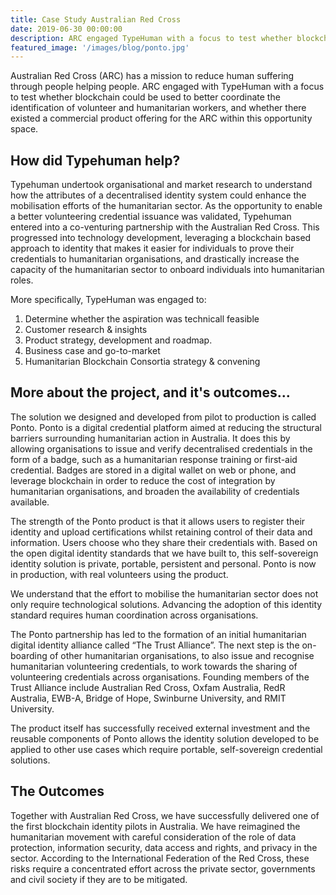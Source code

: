 ```yaml
---
title: Case Study Australian Red Cross
date: 2019-06-30 00:00:00
description: ARC engaged TypeHuman with a focus to test whether blockchain could be used to better coordinate the identification of volunteer and humanitarian workers, and whether there existed a commercial product offering for the ARC within this opportunity space.
featured_image: '/images/blog/ponto.jpg'
---
```


Australian Red Cross (ARC) has a mission to reduce human suffering through people helping people. ARC engaged with TypeHuman with a focus to test whether blockchain could be used to better coordinate the identification of volunteer and humanitarian workers, and whether there existed a commercial product offering for the ARC within this opportunity space.


## How did Typehuman help?

Typehuman undertook organisational and market research to understand how the attributes of a decentralised identity system could enhance the mobilisation efforts of the humanitarian sector. As the opportunity to enable a better volunteering credential issuance was validated, Typehuman entered into a co-venturing partnership with the Australian Red Cross. This progressed into technology development, leveraging a blockchain based approach to identity that makes it easier for individuals to prove their credentials to humanitarian organisations, and drastically increase the capacity of the humanitarian sector to onboard individuals into humanitarian roles.

More specifically, TypeHuman was engaged to:
1. Determine whether the aspiration was technicall feasible
2. Customer research & insights
3. Product strategy, development and roadmap.
4. Business case and go-to-market
5. Humanitarian Blockchain Consortia strategy & convening



## More about the project, and it's outcomes...

The solution we designed and developed from pilot to production is called Ponto. Ponto is a digital credential platform aimed at reducing the structural barriers surrounding humanitarian action in Australia. It does this by allowing organisations to issue and verify decentralised credentials in the form of a badge, such as a humanitarian response training or first-aid credential. Badges are stored in a digital wallet on web or phone, and leverage blockchain in order to reduce the cost of integration by humanitarian organisations, and broaden the availability of credentials available.

The strength of the Ponto product is that it allows users to register their identity and upload certifications whilst retaining control of their data and information. Users choose who they share their credentials with. Based on the open digital identity standards that we have built to, this self-sovereign identity solution is private, portable, persistent and personal. Ponto is now in production, with real volunteers using the product.

We understand that the effort to mobilise the humanitarian sector does not only require technological solutions. Advancing the adoption of this identity standard requires human coordination across organisations.

The Ponto partnership has led to the formation of an initial humanitarian digital identity alliance called “The Trust Alliance”. The next step is the on-boarding of other humanitarian organisations, to also issue and recognise humanitarian volunteering credentials, to work towards the sharing of volunteering credentials across organisations. Founding members of the Trust Alliance include Australian Red Cross, Oxfam Australia, RedR Australia, EWB-A, Bridge of Hope, Swinburne University, and RMIT University.

The product itself has successfully received external investment and the reusable components of Ponto allows the identity solution developed to be applied to other use cases which require portable, self-sovereign credential solutions.



## The Outcomes

Together with Australian Red Cross, we have successfully delivered one of the first blockchain identity pilots in Australia. We have reimagined the humanitarian movement with careful consideration of the role of data protection, information security, data access and rights, and privacy in the sector. According to the International Federation of the Red Cross, these risks require a concentrated effort across the private sector, governments and civil society if they are to be mitigated.